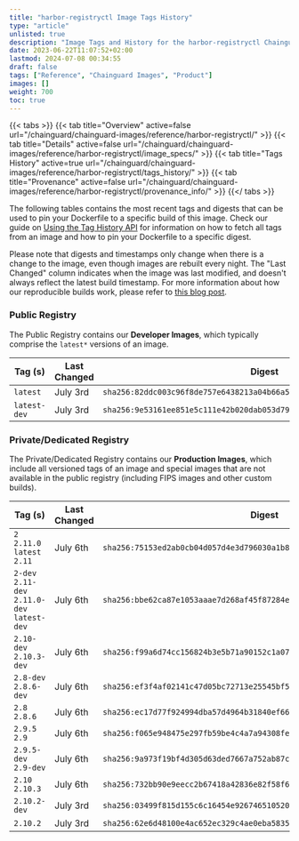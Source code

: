```yaml
---
title: "harbor-registryctl Image Tags History"
type: "article"
unlisted: true
description: "Image Tags and History for the harbor-registryctl Chainguard Image"
date: 2023-06-22T11:07:52+02:00
lastmod: 2024-07-08 00:34:55
draft: false
tags: ["Reference", "Chainguard Images", "Product"]
images: []
weight: 700
toc: true
---
```


{{< tabs >}}
{{< tab title="Overview" active=false url="/chainguard/chainguard-images/reference/harbor-registryctl/" >}}
{{< tab title="Details" active=false url="/chainguard/chainguard-images/reference/harbor-registryctl/image_specs/" >}}
{{< tab title="Tags History" active=true url="/chainguard/chainguard-images/reference/harbor-registryctl/tags_history/" >}}
{{< tab title="Provenance" active=false url="/chainguard/chainguard-images/reference/harbor-registryctl/provenance_info/" >}}
{{</ tabs >}}

The following tables contains the most recent tags and digests that can be used to pin your Dockerfile to a specific build of this image. Check our guide on [Using the Tag History API](/chainguard/chainguard-images/using-the-tag-history-api/) for information on how to fetch all tags from an image and how to pin your Dockerfile to a specific digest.

Please note that digests and timestamps only change when there is a change to the image, even though images are rebuilt every night. The "Last Changed" column indicates when the image was last modified, and doesn't always reflect the latest build timestamp. For more information about how our reproducible builds work, please refer to [this blog post](https://www.chainguard.dev/unchained/reproducing-chainguards-reproducible-image-builds).

### Public Registry
The Public Registry contains our **Developer Images**, which typically comprise the `latest*` versions of an image.

| Tag (s)       | Last Changed | Digest                                                                    |
|---------------|--------------|---------------------------------------------------------------------------|
|  `latest`     | July 3rd     | `sha256:82ddc003c96f8de757e6438213a04b66a54cd8d37b0770ea6235a76e0c15cbf9` |
|  `latest-dev` | July 3rd     | `sha256:9e53161ee851e5c111e42b020dab053d7920b17893a1eb0bae68e878882f5164` |


### Private/Dedicated Registry
The Private/Dedicated Registry contains our **Production Images**, which include all versioned tags of an image and special images that are not available in the public registry (including FIPS images and other custom builds).

| Tag (s)                                       | Last Changed | Digest                                                                    |
|-----------------------------------------------|--------------|---------------------------------------------------------------------------|
|  `2` `2.11.0` `latest` `2.11`                 | July 6th     | `sha256:75153ed2ab0cb04d057d4e3d796030a1b85a621859540d6bc0b32afbf6348aa9` |
|  `2-dev` `2.11-dev` `2.11.0-dev` `latest-dev` | July 6th     | `sha256:bbe62ca87e1053aaae7d268af45f87284e2b91c0e4b3c73fb0a8d9a6bc28c07f` |
|  `2.10-dev` `2.10.3-dev`                      | July 6th     | `sha256:f99a6d74cc156824b3e5b71a90152c1a070390534a7a449fdaf100526a0cef73` |
|  `2.8-dev` `2.8.6-dev`                        | July 6th     | `sha256:ef3f4af02141c47d05bc72713e25545bf5f9c4779cef254711be87060fe2614a` |
|  `2.8` `2.8.6`                                | July 6th     | `sha256:ec17d77f924994dba57d4964b31840ef66fe40b2ae8c747421234861badd4a8f` |
|  `2.9.5` `2.9`                                | July 6th     | `sha256:f065e948475e297fb59be4c4a7a94308fefd18d1aae7a0211085e6794eadaa82` |
|  `2.9.5-dev` `2.9-dev`                        | July 6th     | `sha256:9a973f19bf4d305d63ded7667a752ab87c60d965ef5fe5869b3b2c001b88103a` |
|  `2.10` `2.10.3`                              | July 6th     | `sha256:732bb90e9eecc2b67418a42836e82f58f6f160e1d266be4df45790ccacddd951` |
|  `2.10.2-dev`                                 | July 3rd     | `sha256:03499f815d155c6c16454e9267465105206809db6a698518aecb98e47c1095d3` |
|  `2.10.2`                                     | July 3rd     | `sha256:62e6d48100e4ac652ec329c4ae0eba5835e7db03e9819d62c8e8ab0fb2e3042c` |

